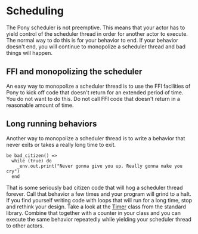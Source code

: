 # Scheduling

The Pony scheduler is not preemptive. This means that your actor has to yield control of the scheduler thread in order for another actor to execute. The normal way to do this is for your behavior to end. If your behavior doesn't end, you will continue to monopolize a scheduler thread and bad things will happen.

## FFI and monopolizing the scheduler

An easy way to monopolize a scheduler thread is to use the FFI facilities of Pony to kick off code that doesn't return for an extended period of time. You do not want to do this. Do not call FFI code that doesn't return in a reasonable amount of time.

## Long running behaviors

Another way to monopolize a scheduler thread is to write a behavior that never exits or takes a really long time to exit.

```pony
be bad_citizen() =>
  while (true) do
    _env.out.print("Never gonna give you up. Really gonna make you cry")
  end
```

That is some seriously bad citizen code that will hog a scheduler thread forever. Call that behavior a few times and your program will grind to a halt. If you find yourself writing code with loops that will run for a long time, stop and rethink your design. Take a look at the [Timer](http://stdlib.ponylang.org/time-Timer/) class from the standard library. Combine that together with a counter in your class and you can execute the same behavior repeatedly while yielding your scheduler thread to other actors.
